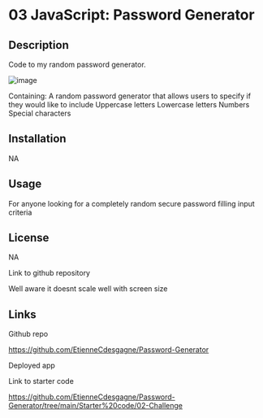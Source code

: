 # 03 JavaScript: Password Generator

## Description

Code to my random password generator. 

![image](https://github.com/EtienneCdesgagne/Password-Generator/assets/127253511/c6a5603c-687d-447d-b6b5-ac662ec59ead)

Containing: 
A random password generator that allows users to specify if they would like to include 
    Uppercase letters
    Lowercase letters
    Numbers
    Special characters

## Installation 

NA

## Usage

For anyone looking for a completely random secure password filling input criteria

## License 
NA

Link to github repository

Well aware it doesnt scale well with screen size 

## Links

Github repo

https://github.com/EtienneCdesgagne/Password-Generator

Deployed app 


Link to starter code

https://github.com/EtienneCdesgagne/Password-Generator/tree/main/Starter%20code/02-Challenge
